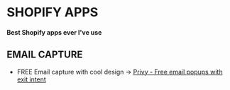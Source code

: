 # SHOPIFY APPS
#### Best Shopify apps ever I've use

## EMAIL CAPTURE
* FREE Email capture with cool design -> [Privy - Free email popups with exit intent](https://apps.shopify.com/privy)

